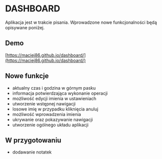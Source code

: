 # DASHBOARD

Aplikacja jest w trakcie pisania. Wprowadzone nowe funkcjonalności będą opisywane poniżej.

## Demo

[https://maciej86.github.io/dashboard/](https://maciej86.github.io/dashboard/)

## Nowe funkcje

- aktualny czas i godzina w górnym pasku
- informacja potwierdzająca wykonanie operacji
- możliwość edycji imienia w ustawieniach
- utworzenie wstępnej nawigacji
- losowe imię w przypadku kliknięcia anuluj
- możliwość wprowadzenia imienia
- ukrywanie oraz pokazywanie nawigacji
- utworzenie ogólnego układu aplikacji

## W przygotowaniu

- dodawanie notatek
